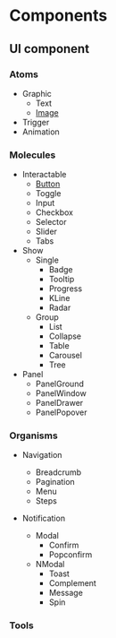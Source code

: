 # Components

## UI component

### Atoms

- Graphic
  - Text
  - [Image](./ui/atoms/image.md)
- Trigger
- Animation

### Molecules

- Interactable
  - [Button](./ui/molecules/button.md)
  - Toggle
  - Input
  - Checkbox
  - Selector
  - Slider
  - Tabs
- Show
  - Single
    - Badge
    - Tooltip
    - Progress
    - KLine
    - Radar
  - Group
    - List
    - Collapse
    - Table
    - Carousel
    - Tree
- Panel
  - PanelGround
  - PanelWindow
  - PanelDrawer
  - PanelPopover

### Organisms

- Navigation
  - Breadcrumb
  - Pagination
  - Menu
  - Steps
  
- Notification
  - Modal
    - Confirm
    - Popconfirm
  - NModal
    - Toast
    - Complement
    - Message
    - Spin

### Tools
